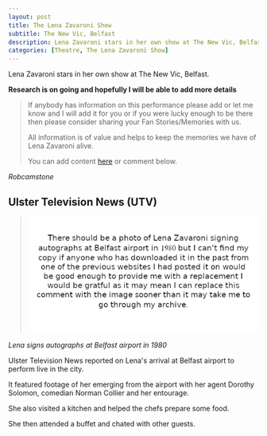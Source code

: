 ```yaml
---
layout: post
title: The Lena Zavaroni Show
subtitle: The New Vic, Belfast
description: Lena Zavaroni stars in her own show at The New Vic, Belfast.
categories: [Theatre, The Lena Zavaroni Show]
---
```


Lena Zavaroni stars in her own show at The New Vic, Belfast.

**Research is on going and hopefully I will be able to add more details**
> If anybody has information on this performance please add or let me know and I will add it for you or if you were lucky enough to be there then please consider sharing your Fan Stories/Memories with us.
>
> All information is of value and helps to keep the memories we have of Lena Zavaroni alive.
>
> You can add content [here](https://github.com/FanzOfLenaZavaroni/fanzoflenazavaroni.github.io) or comment below.

<cite>Robcamstone</cite>

## Ulster Television News (UTV)

> ![Image request](/assets/images/replacement-wanted.png)

<cite>Lena signs autographs at Belfast airport in 1980</cite>

Ulster Television News reported on Lena's arrival at Belfast airport to perform live in the city.

It featured footage of her emerging from the airport with her agent Dorothy Solomon, comedian Norman Collier and her entourage.

She also visited a kitchen and helped the chefs prepare some food.

She then attended a buffet and chated with other guests.

<style>
.dt-published {display: none;}
.post-meta:after {content: "22 - 25 October 1980";}
.height-adjust1 {width:auto; height:350px;}
.height-adjust2 {width:auto; height:307px;}
</style>
